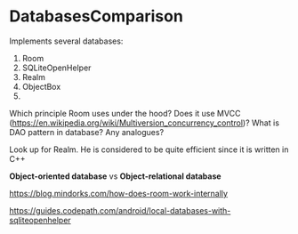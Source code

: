 # DatabasesComparison

Implements several databases:
1) Room
2) SQLiteOpenHelper
3) Realm
4) ObjectBox
5) 

Which principle Room uses under the hood? Does it use MVCC (https://en.wikipedia.org/wiki/Multiversion_concurrency_control)?
What is DAO pattern in database? Any analogues?

Look up for Realm. He is considered to be quite efficient since it is written in C++

**Object-oriented database** vs **Object-relational database**

https://blog.mindorks.com/how-does-room-work-internally

https://guides.codepath.com/android/local-databases-with-sqliteopenhelper
